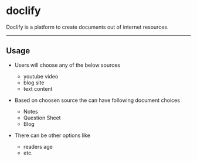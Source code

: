 # doclify

Doclify is a platform to create documents out of internet resources.

---

## Usage

- Users will choose any of the below sources

  - youtube video
  - blog site
  - text content

- Based on choosen source the can have following document choices

  - Notes
  - Question Sheet
  - Blog

- There can be other options like

  - readers age
  - etc.
